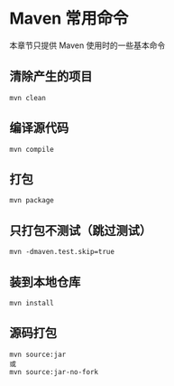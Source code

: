 # Maven 常用命令

本章节只提供 Maven 使用时的一些基本命令

## 清除产生的项目

```text
mvn clean
```

## 编译源代码

```text
mvn compile
```

## 打包

```text
mvn package
```

## 只打包不测试（跳过测试）

```text
mvn -dmaven.test.skip=true
```

## 装到本地仓库

```text
mvn install
```

## 源码打包

```text
mvn source:jar
或
mvn source:jar-no-fork
```